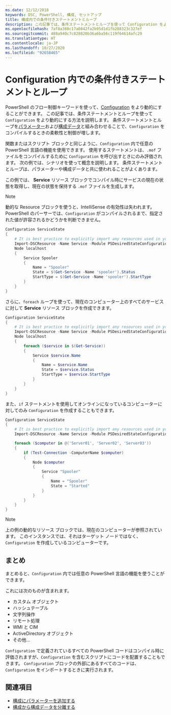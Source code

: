 ```yaml
---
ms.date: 12/12/2018
keywords: DSC, PowerShell, 構成, セットアップ
title: 構成内での条件付きステートメントとループ
description: この記事では、条件ステートメントとループを使って Configuration をより動的にする方法を説明します。 条件ステートメントとループをパラメーターおよび構成データと組み合わせることで、Configuration をコンパイルするときの柔軟性と制御が増します。
ms.openlocfilehash: 7af8a360c17a0842fa2b95d1d1fb288323c327ef
ms.sourcegitcommit: 488a940c7c828820b36a6ba56c119f64614afc29
ms.translationtype: HT
ms.contentlocale: ja-JP
ms.lasthandoff: 10/27/2020
ms.locfileid: "92658465"
---
```

# <a name="conditional-statements-and-loops-in-a-configuration"></a>Configuration 内での条件付きステートメントとループ

PowerShell のフロー制御キーワードを使って、[Configuration](configurations.md) をより動的にすることができます。 この記事では、条件ステートメントとループを使って `Configuration` をより動的にする方法を説明します。 条件ステートメントとループを[パラメーター](add-parameters-to-a-configuration.md)および[構成データ](configData.md)と組み合わせることで、`Configuration` をコンパイルするときの柔軟性と制御が増します。

関数またはスクリプト ブロックと同じように、`Configuration` 内で任意の PowerShell 言語の機能を使用できます。 使用するステートメントは、`.mof` ファイルをコンパイルするために `Configuration` を呼び出すときにのみ評価されます。 次の例では、シナリオを使って概念を説明します。 条件ステートメントとループは、パラメーターや構成データと共に使われることがよくあります。

この例では、 **Service** リソース ブロックでコンパイル時にサービスの現在の状態を取得し、現在の状態を保持する `.mof` ファイルを生成します。

> [!NOTE]
> 動的な Resource ブロックを使うと、IntelliSense の有効性は失われます。 PowerShell のパーサーでは、`Configuration` がコンパイルされるまで、指定された値が許容されるかどうかを判断できません。

```powershell
Configuration ServiceState
{
    # It is best practice to explicitly import any resources used in your Configurations.
    Import-DSCResource -Name Service -Module PSDesiredStateConfiguration
    Node localhost
    {
        Service Spooler
        {
            Name = "Spooler"
            State = $(Get-Service -Name 'spooler').Status
            StartType = $(Get-Service -Name 'spooler').StartType
        }
    }
}
```

さらに、`foreach` ループを使って、現在のコンピューター上のすべてのサービスに対して **Service** リソース ブロックを作成できます。

```powershell
Configuration ServiceState
{
    # It is best practice to explicitly import any resources used in your Configurations.
    Import-DSCResource -Name Service -Module PSDesiredStateConfiguration
    Node localhost
    {
        foreach ($service in $(Get-Service))
        {
            Service $service.Name
            {
                Name = $service.Name
                State = $service.Status
                StartType = $service.StartType
            }
        }
    }
}
```

また、`if` ステートメントを使用してオンラインになっているコンピューターに対してのみ `Configuration` を作成することもできます。

```powershell
Configuration ServiceState
{
    # It is best practice to explicitly import any resources used in your Configurations.
    Import-DSCResource -Name Service -Module PSDesiredStateConfiguration

    foreach ($computer in @('Server01', 'Server02', 'Server03'))
    {
        if (Test-Connection -ComputerName $computer)
        {
            Node $computer
            {
                Service "Spooler"
                {
                    Name = "Spooler"
                    State = "Started"
                }
            }
        }
    }
}
```

> [!NOTE]
> 上の例の動的なリソース ブロックでは、現在のコンピューターが参照されています。 このインスタンスでは、それはターゲット ノードではなく、`Configuration` を作成しているコンピューターです。

<!---
Mention Get-DSCConfigurationFromSystem
-->

## <a name="summary"></a>まとめ

まとめると、`Configuration` 内では任意の PowerShell 言語の機能を使うことができます。

これには次のものが含まれます。

- カスタム オブジェクト
- ハッシュテーブル
- 文字列操作
- リモート処理
- WMI と CIM
- ActiveDirectory オブジェクト
- その他...

`Configuration` で定義されているすべての PowerShell コードはコンパイル時に評価されますが、`Configuration` を含むスクリプトにコードを配置することもできます。 `Configuration` ブロックの外部にあるすべてのコードは、`Configuration` をインポートするときに実行されます。

## <a name="see-also"></a>関連項目

- [構成にパラメーターを追加する](add-parameters-to-a-configuration.md)
- [構成から構成データを分離する](configData.md)
